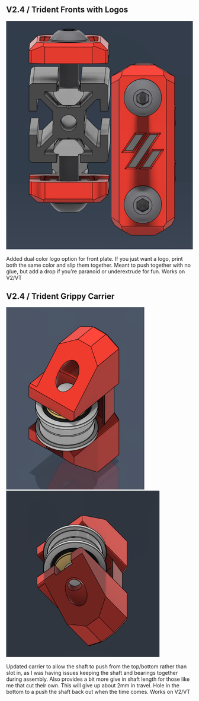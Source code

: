 ## V2.4 / Trident Fronts with Logos
![](images/logo.front.png)

Added dual color logo option for front plate.  If you just want a logo, print both the same color and slip them together. Meant to push together with no glue, but add a drop if you're paranoid or underextrude for fun.  Works on V2/VT

## V2.4 / Trident Grippy Carrier 
![](images/carrier.png)
![](images/carrier_bottom.png)

Updated carrier to allow the shaft to push from the top/bottom rather than slot in, as I was having issues keeping the shaft and bearings together during assembly.  Also provides a bit more give in shaft length for those like me that cut their own.  This will give up about 2mm in travel.  Hole in the bottom to a push the shaft back out when the time comes.  Works on V2/VT



